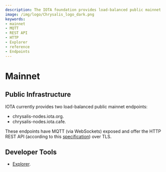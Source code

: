 ```yaml
---
description: The IOTA foundation provides load-balanced public mainnet endpoints where MQTT and the HTTP REST API are enabled. 
image: /img/logo/Chrysalis_logo_dark.png
keywords:
- mainnet
- MQTT
- REST API
- HTTP
- Explorer
- reference
- Endpoints
---
```

# Mainnet

## Public Infrastructure

IOTA currently provides two load-balanced public mainnet endpoints:

- chrysalis-nodes.iota.org.
- chrysalis-nodes.iota.cafe.

These endpoints have MQTT (via WebSockets) exposed and offer the HTTP REST API (according to this [specification](https://editor.swagger.io/?url=https://raw.githubusercontent.com/rufsam/protocol-rfcs/master/text/0026-rest-api/0026-rest-api.yaml))
over TLS.

## Developer Tools

- [Explorer](https://explorer.iota.org/mainnet).
